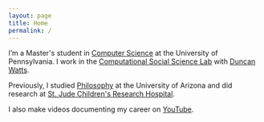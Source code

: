 ```yaml
---
layout: page
title: Home
permalink: /
---
```


I’m a Master's student in [Computer Science](https://online.seas.upenn.edu/degrees/mcit-online/) at the University of Pennsylvania. I work in the [Computational Social Science Lab](https://css.seas.upenn.edu/) with [Duncan Watts](https://www.asc.upenn.edu/people/faculty/duncan-j-watts-phd).

Previously, I studied [Philosophy](https://philosophy.arizona.edu/) at the University of Arizona and did research at [St. Jude Children's Research Hospital](https://www.stjude.org/).

I also make videos documenting my career on [YouTube](http://www.youtube.com/c/cedricvicera).
